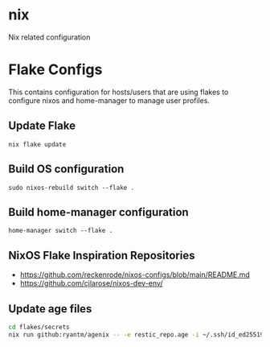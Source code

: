 # nix
Nix related configuration

# Flake Configs

This contains configuration for hosts/users that are using flakes to configure nixos and home-manager to manage user profiles.

## Update Flake

`nix flake update`

## Build OS configuration

`sudo nixos-rebuild switch --flake .`

## Build home-manager configuration

`home-manager switch --flake .`

## NixOS Flake Inspiration Repositories

- https://github.com/reckenrode/nixos-configs/blob/main/README.md
- https://github.com/cjlarose/nixos-dev-env/

## Update age files

```bash
cd flakes/secrets
nix run github:ryantm/agenix -- -e restic_repo.age -i ~/.ssh/id_ed25519
```
